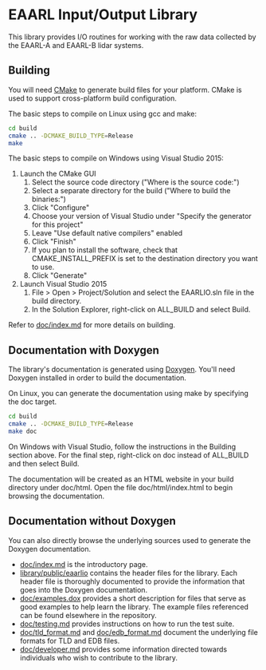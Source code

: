 # EAARL Input/Output Library

This library provides I/O routines for working with the raw data collected by
the EAARL-A and EAARL-B lidar systems.

## Building

You will need [CMake](https://cmake.org) to generate build files for your
platform. CMake is used to support cross-platform build configuration.

The basic steps to compile on Linux using gcc and make:

```sh
cd build
cmake .. -DCMAKE_BUILD_TYPE=Release
make
```

The basic steps to compile on Windows using Visual Studio 2015:

1. Launch the CMake GUI
    1. Select the source code directory ("Where is the source code:")
    2. Select a separate directory for the build ("Where to build the binaries:")
    3. Click "Configure"
    4. Choose your version of Visual Studio under "Specify the generator for this project"
    5. Leave "Use default native compilers" enabled
    6. Click "Finish"
    7. If you plan to install the software, check that CMAKE_INSTALL_PREFIX is set to the destination directory you want to use.
    8. Click "Generate"
2. Launch Visual Studio 2015
    1. File > Open > Project/Solution and select the EAARLIO.sln file in the build directory.
    2. In the Solution Explorer, right-click on ALL_BUILD and select Build.

Refer to [doc/index.md](doc/index.md#building) for more details on building.

## Documentation with Doxygen

The library's documentation is generated using [Doxygen](http://www.stack.nl/~dimitri/doxygen/).
You'll need Doxygen installed in order to build the documentation.

On Linux, you can generate the documentation using make by specifying the doc target.

```sh
cd build
cmake .. -DCMAKE_BUILD_TYPE=Release
make doc
```

On Windows with Visual Studio, follow the instructions in the Building section above.
For the final step, right-click on doc instead of ALL_BUILD and then select Build.

The documentation will be created as an HTML website in your build directory
under doc/html. Open the file doc/html/index.html to begin browsing the documentation.

## Documentation without Doxygen

You can also directly browse the underlying sources used to generate the Doxygen
documentation.

- [doc/index.md](doc/index.md) is the introductory page.
- [library/public/eaarlio](library/public/eaarlio) contains the header files
  for the library. Each header file is thoroughly documented to provide the
  information that goes into the Doxygen documentation.
- [doc/examples.dox](doc/examples.dox) provides a short description for files that
  serve as good examples to help learn the library. The example files referenced
  can be found elsewhere in the repository.
- [doc/testing.md](doc/testing.md) provides instructions on how to run the test suite.
- [doc/tld_format.md](doc/tld_format.md) and [doc/edb_format.md](doc/edb_format.md)
  document the underlying file formats for TLD and EDB files.
- [doc/developer.md](doc/developer.md) provides some information directed towards
  individuals who wish to contribute to the library.
